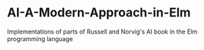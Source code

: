 AI-A-Modern-Approach-in-Elm
===========================

Implementations of parts of Russell and Norvig's AI book in the Elm programming language
